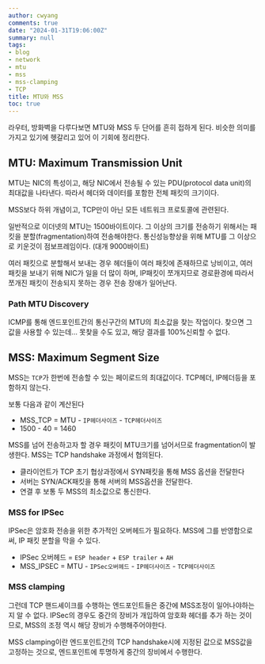 ```yaml
---
author: cwyang
comments: true
date: "2024-01-31T19:06:00Z"
summary: null
tags:
- blog
- network
- mtu
- mss
- mss-clamping
- TCP
title: MTU와 MSS
toc: true
---
```

라우터, 방화벽을 다루다보면 MTU와 MSS 두 단어를 흔히 접하게 된다.
비슷한 의미를 가지고 있기에 헷갈리고 있어 이 기회에 정리한다.

## MTU: Maximum Transmission Unit
MTU는 NIC의 특성이고, 해당 NIC에서 전송될 수 있는 PDU(protocol data unit)의 최대값을 나타낸다.
따라서 헤더와 데이터를 포함한 전체 패킷의 크기이다.

MSS보다 하위 개념이고, TCP만이 아닌 모든 네트워크 프로토콜에 관련된다.

일반적으로 이더넷의 MTU는 1500바이트이다.
그 이상의 크기를 전송하기 위해서는 패킷을 분할(fragmentation)하여 전송해야한다.
통신성능향상을 위해 MTU를 그 이상으로 키운것이 점보프레임이다. (대개 9000바이트)

여러 패킷으로 분할해서 보내는 경우 헤더들이 여러 패킷에 존재하므로 낭비이고,
여러 패킷을 보내기 위해 NIC가 일을 더 많이 하며,
IP패킷이 쪼개지므로 경로환경에 따라서 쪼개진 패킷이 전송되지 못하는 경우 전송 장애가 일어난다.

### Path MTU Discovery
ICMP를 통해 엔드포인트간의 통신구간의 MTU의 최소값을 찾는 작업이다.
찾으면 그 값을 사용할 수 있는데... 못찾을 수도 있고, 해당 결과를 100%신뢰할 수 없다.

## MSS: Maximum Segment Size
MSS는 ```TCP```가 한번에 전송할 수 있는 페이로드의 최대값이다. TCP헤더, IP헤더등을 포함하지 않는다.

보통 다음과 같이 계산된다
* MSS_TCP = MTU - `IP헤더사이즈` - `TCP헤더사이즈`
* 1500 - 40 = 1460

MSS를 넘어 전송하고자 할 경우  패킷이 MTU크기를 넘어서므로 fragmentation이 발생한다.
MSS는 TCP handshake 과정에서 협의된다.
* 클라이언트가 TCP 초기 협상과정에서 SYN패킷을 통해 MSS 옵션을 전달한다
* 서버는 SYN/ACK패킷을 통해 서버의 MSS옵션을 전달한다.
* 연결 후 보통 두 MSS의 최소값으로 통신한다.

### MSS for IPSec
IPSec은 암호화 전송을 위한 추가적인 오버헤드가 필요하다. MSS에 그를 반영함으로써, IP 패킷 분할을 막을 수 있다.
* IPSec 오버헤드 = `ESP header` + `ESP trailer` + `AH`
* MSS_IPSEC = MTU - `IPSec오버헤드` - `IP헤더사이즈` - `TCP헤더사이즈`

### MSS clamping
그런데 TCP 핸드셰이크를 수행하는 엔드포인트들은 중간에 MSS조정이 일어나야하는지 알 수 없다.
IPSec의 경우도 중간의 장비가 개입하여 암호화 헤더를 추가 하는 것이므로,
MSS의 조정 역시 해당 장비가 수행해주어야한다.

MSS clamping이란 엔드포인트간의 TCP handshake시에 지정된 값으로 MSS값을 고정하는 것으로, 엔드포인트에 투명하게 중간의 장비에서 수행한다.


